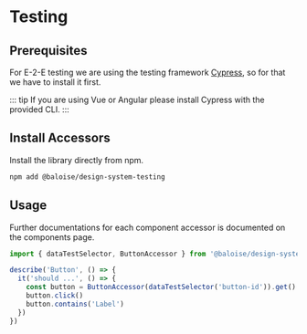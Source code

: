 # Testing

## Prerequisites

For E-2-E testing we are using the testing framework [Cypress](https://www.cypress.io/), so for that we have to install it first.

::: tip
If you are using Vue or Angular please install Cypress with the provided CLI.
:::

## Install Accessors

Install the library directly from npm.

```bash
npm add @baloise/design-system-testing
```

## Usage

Further documentations for each component accessor is documented on the components page.

```typescript
import { dataTestSelector, ButtonAccessor } from '@baloise/design-system-testing'

describe('Button', () => {
  it('should ...', () => {
    const button = ButtonAccessor(dataTestSelector('button-id')).get()
    button.click()
    button.contains('Label')
  })
})
```
